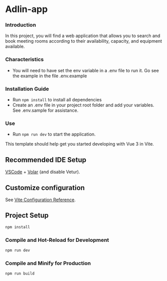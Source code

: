 # Adlin-app

### Introduction

In this project, you will find a web application that allows you to search and book meeting rooms according to their availability, capacity, and equipment available.

### Characteristics
  * You will need to have set the env variable in a .env file to run it. Go see the example in the file .env.example

### Installation Guide
  * Run ``npm install`` to install all dependencies
  * Create an .env file in your project root folder and add your variables. See .env.sample for assistance.

### Use
  * Run ```npm run dev``` to start the application.



















This template should help get you started developing with Vue 3 in Vite.

## Recommended IDE Setup

[VSCode](https://code.visualstudio.com/) + [Volar](https://marketplace.visualstudio.com/items?itemName=Vue.volar) (and disable Vetur).

## Customize configuration

See [Vite Configuration Reference](https://vitejs.dev/config/).

## Project Setup

```sh
npm install
```

### Compile and Hot-Reload for Development

```sh
npm run dev
```

### Compile and Minify for Production

```sh
npm run build
```
